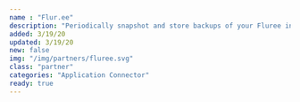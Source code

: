 ```yaml
---
name : "Flur.ee"
description: "Periodically snapshot and store backups of your Fluree instance"
added: 3/19/20
updated: 3/19/20
new: false
img: "/img/partners/fluree.svg"
class: "partner"
categories: "Application Connector"
ready: true
---
```

